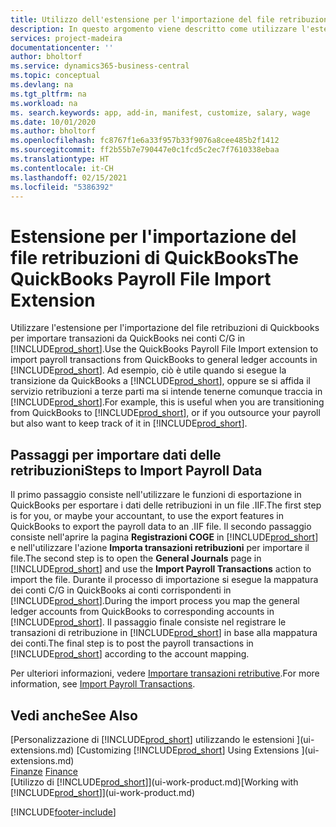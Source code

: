 ```yaml
---
title: Utilizzo dell'estensione per l'importazione del file retribuzioni di QuickBooks | Microsoft Docs
description: In questo argomento viene descritto come utilizzare l'estensione per importare transazioni di retribuzioni e stipendi da QuickBooks.
services: project-madeira
documentationcenter: ''
author: bholtorf
ms.service: dynamics365-business-central
ms.topic: conceptual
ms.devlang: na
ms.tgt_pltfrm: na
ms.workload: na
ms. search.keywords: app, add-in, manifest, customize, salary, wage
ms.date: 10/01/2020
ms.author: bholtorf
ms.openlocfilehash: fc8767f1e6a33f957b33f9076a8cee485b2f1412
ms.sourcegitcommit: ff2b55b7e790447e0c1fcd5c2ec7f7610338ebaa
ms.translationtype: HT
ms.contentlocale: it-CH
ms.lasthandoff: 02/15/2021
ms.locfileid: "5386392"
---
```

# <a name="the-quickbooks-payroll-file-import-extension"></a><span data-ttu-id="f0967-103">Estensione per l'importazione del file retribuzioni di QuickBooks</span><span class="sxs-lookup"><span data-stu-id="f0967-103">The QuickBooks Payroll File Import Extension</span></span>
<span data-ttu-id="f0967-104">Utilizzare l'estensione per l'importazione del file retribuzioni di Quickbooks per importare transazioni da QuickBooks nei conti C/G in [!INCLUDE[prod_short](includes/prod_short.md)].</span><span class="sxs-lookup"><span data-stu-id="f0967-104">Use the QuickBooks Payroll File Import extension to import payroll transactions from QuickBooks to general ledger accounts in [!INCLUDE[prod_short](includes/prod_short.md)].</span></span> <span data-ttu-id="f0967-105">Ad esempio, ciò è utile quando si esegue la transizione da QuickBooks a [!INCLUDE[prod_short](includes/prod_short.md)], oppure se si affida il servizio retribuzioni a terze parti ma si intende tenerne comunque traccia in [!INCLUDE[prod_short](includes/prod_short.md)].</span><span class="sxs-lookup"><span data-stu-id="f0967-105">For example, this is useful when you are transitioning from QuickBooks to [!INCLUDE[prod_short](includes/prod_short.md)], or if you outsource your payroll but also want to keep track of it in [!INCLUDE[prod_short](includes/prod_short.md)].</span></span>

## <a name="steps-to-import-payroll-data"></a><span data-ttu-id="f0967-106">Passaggi per importare dati delle retribuzioni</span><span class="sxs-lookup"><span data-stu-id="f0967-106">Steps to Import Payroll Data</span></span>
<span data-ttu-id="f0967-107">Il primo passaggio consiste nell'utilizzare le funzioni di esportazione in QuickBooks per esportare i dati delle retribuzioni in un file .IIF.</span><span class="sxs-lookup"><span data-stu-id="f0967-107">The first step is for you, or maybe your accountant, to use the export features in QuickBooks to export the payroll data to an .IIF file.</span></span> <span data-ttu-id="f0967-108">Il secondo passaggio consiste nell'aprire la pagina **Registrazioni COGE** in [!INCLUDE[prod_short](includes/prod_short.md)] e nell'utilizzare l'azione **Importa transazioni retribuzioni** per importare il file.</span><span class="sxs-lookup"><span data-stu-id="f0967-108">The second step is to open the **General Journals** page in [!INCLUDE[prod_short](includes/prod_short.md)] and use the **Import Payroll Transactions** action to import the file.</span></span> <span data-ttu-id="f0967-109">Durante il processo di importazione si esegue la mappatura dei conti C/G in QuickBooks ai conti corrispondenti in [!INCLUDE[prod_short](includes/prod_short.md)].</span><span class="sxs-lookup"><span data-stu-id="f0967-109">During the import process you map the general ledger accounts from QuickBooks to corresponding accounts in [!INCLUDE[prod_short](includes/prod_short.md)].</span></span> <span data-ttu-id="f0967-110">Il passaggio finale consiste nel registrare le transazioni di retribuzione in [!INCLUDE[prod_short](includes/prod_short.md)] in base alla mappatura dei conti.</span><span class="sxs-lookup"><span data-stu-id="f0967-110">The final step is to post the payroll transactions in [!INCLUDE[prod_short](includes/prod_short.md)] according to the account mapping.</span></span> 

<span data-ttu-id="f0967-111">Per ulteriori informazioni, vedere [Importare transazioni retributive](finance-how-import-payroll-transactions.md).</span><span class="sxs-lookup"><span data-stu-id="f0967-111">For more information, see [Import Payroll Transactions](finance-how-import-payroll-transactions.md).</span></span>

## <a name="see-also"></a><span data-ttu-id="f0967-112">Vedi anche</span><span class="sxs-lookup"><span data-stu-id="f0967-112">See Also</span></span>
<span data-ttu-id="f0967-113">[Personalizzazione di [!INCLUDE[prod_short](includes/prod_short.md)] utilizzando le estensioni ](ui-extensions.md)  </span><span class="sxs-lookup"><span data-stu-id="f0967-113">[Customizing [!INCLUDE[prod_short](includes/prod_short.md)] Using Extensions ](ui-extensions.md)  </span></span>  
<span data-ttu-id="f0967-114">[Finanze](finance.md)  </span><span class="sxs-lookup"><span data-stu-id="f0967-114">[Finance](finance.md)  </span></span>  
<span data-ttu-id="f0967-115">[Utilizzo di [!INCLUDE[prod_short](includes/prod_short.md)]](ui-work-product.md)</span><span class="sxs-lookup"><span data-stu-id="f0967-115">[Working with [!INCLUDE[prod_short](includes/prod_short.md)]](ui-work-product.md)</span></span>


[!INCLUDE[footer-include](includes/footer-banner.md)]